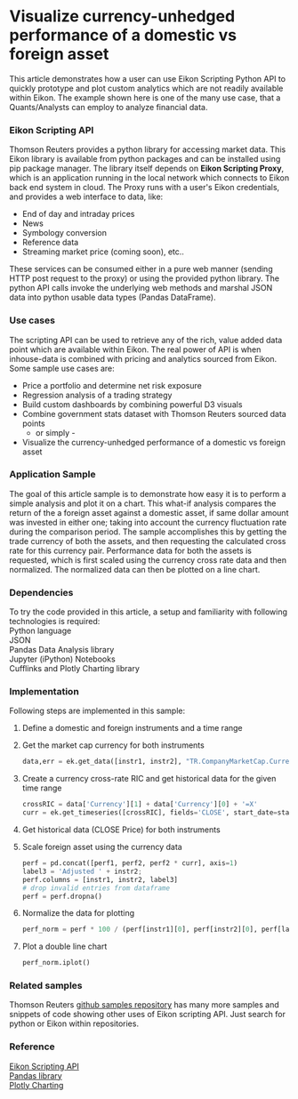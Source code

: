 # Visualize currency-unhedged performance of a domestic vs foreign asset

This article demonstrates how a user can use Eikon Scripting Python API to quickly prototype and plot custom analytics which are not readily available within Eikon. The example shown here is one of the many use case, that a Quants/Analysts can employ to analyze financial data. 

### Eikon Scripting API
Thomson Reuters provides a python library for accessing market data. This Eikon library is available from python packages and can be installed using pip package manager. The library itself depends on **Eikon Scripting Proxy**, which is an application running in the local network which connects to Eikon back end system in cloud. The Proxy runs with a user's Eikon credentials, and provides a web interface to data, like: 

* End of day and intraday prices
* News
* Symbology conversion
* Reference data
* Streaming market price (coming soon), etc..

These services can be consumed either in a pure web manner (sending HTTP post request to the proxy) or using the provided python library. The python API calls invoke the underlying web methods and marshal JSON data into python usable data types (Pandas DataFrame).

### Use cases
The scripting API can be used to retrieve any of the rich, value added data point which are available within Eikon. The real power of API is when inhouse-data is combined with pricing and analytics sourced from Eikon. Some sample use cases are:

* Price a portfolio and determine net risk exposure
* Regression analysis of a trading strategy
* Build custom dashboards by combining powerful D3 visuals
* Combine government stats dataset with Thomson Reuters sourced data points
	- or simply -
* Visualize the currency-unhedged performance of a domestic vs foreign asset
	
### Application Sample
The goal of this article sample is to demonstrate how easy it is to perform a simple analysis and plot it on a chart. This what-if analysis compares the return of the a foreign asset against a domestic asset, if same dollar amount was invested in either one; taking into account the currency fluctuation rate during the comparison period.
The sample accomplishes this by getting the trade currency of both the assets, and then requesting the calculated cross rate for this currency pair. Performance data for both the assets is requested, which is first scaled using the currency cross rate data and then normalized. The normalized data can then be plotted on a line chart.

### Dependencies
To try the code provided in this article, a setup and familiarity with following technologies is required:  
Python language  
JSON  
Pandas Data Analysis library  
Jupyter (iPython) Notebooks  
Cufflinks and Plotly Charting library  

		
### Implementation
Following steps are implemented in this sample:

1. Define a domestic and foreign instruments and a time range
2. Get the market cap currency for both instruments

	```python
	data,err = ek.get_data([instr1, instr2], "TR.CompanyMarketCap.Currency")
	```

3. Create a currency cross-rate RIC and get historical data for the given time range

	```python
	crossRIC = data['Currency'][1] + data['Currency'][0] + '=X'
	curr = ek.get_timeseries([crossRIC], fields='CLOSE', start_date=start_date, end_date=end_date)
	```

4. Get historical data (CLOSE Price) for both instruments
5. Scale foreign asset using the currency data

	```python
	perf = pd.concat([perf1, perf2, perf2 * curr], axis=1)
	label3 = 'Adjusted ' + instr2;
	perf.columns = [instr1, instr2, label3]
	# drop invalid entries from dataframe
	perf = perf.dropna()
	```

6. Normalize the data for plotting

	```python
	perf_norm = perf * 100 / (perf[instr1][0], perf[instr2][0], perf[label3][0])
	```

7. Plot a double line chart

	```python
	perf_norm.iplot()
	```

### Related samples
Thomson Reuters [github samples repository](https://github.com/TR-API-Samples) has many more samples and snippets of code showing other uses of Eikon scripting API. Just search for python or Eikon within repositories.

### Reference
[Eikon Scripting API](https://developers.thomsonreuters.com/eikon-apis/eikon-web-and-scripting-apis-limited-access)   
[Pandas library](http://pandas.pydata.org/pandas-docs/stable/generated/pandas.DataFrame.html)   
[Plotly Charting](https://plot.ly/)   
